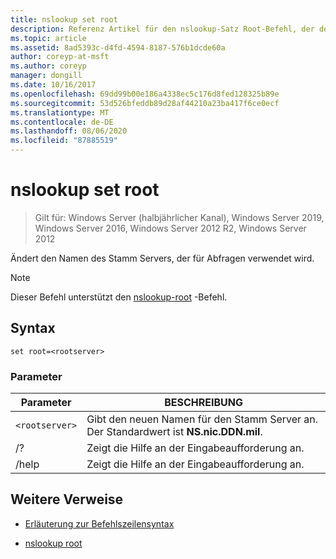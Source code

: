 ```yaml
---
title: nslookup set root
description: Referenz Artikel für den nslookup-Satz Root-Befehl, der den Namen des Stamm Servers ändert, der für Abfragen verwendet wird.
ms.topic: article
ms.assetid: 8ad5393c-d4fd-4594-8187-576b1dcde60a
author: coreyp-at-msft
ms.author: coreyp
manager: dongill
ms.date: 10/16/2017
ms.openlocfilehash: 69dd99b00e186a4338ec5c176d8fed128325b89e
ms.sourcegitcommit: 53d526bfeddb89d28af44210a23ba417f6ce0ecf
ms.translationtype: MT
ms.contentlocale: de-DE
ms.lasthandoff: 08/06/2020
ms.locfileid: "87885519"
---
```

# <a name="nslookup-set-root"></a>nslookup set root

> Gilt für: Windows Server (halbjährlicher Kanal), Windows Server 2019, Windows Server 2016, Windows Server 2012 R2, Windows Server 2012

Ändert den Namen des Stamm Servers, der für Abfragen verwendet wird.

> [!NOTE]
> Dieser Befehl unterstützt den [nslookup-root](nslookup-root.md) -Befehl.

## <a name="syntax"></a>Syntax

```
set root=<rootserver>
```

### <a name="parameters"></a>Parameter

| Parameter | BESCHREIBUNG |
| ---------- | ---------- |
| `<rootserver>` | Gibt den neuen Namen für den Stamm Server an. Der Standardwert ist **NS.nic.DDN.mil**. |
| /? | Zeigt die Hilfe an der Eingabeaufforderung an. |
| /help | Zeigt die Hilfe an der Eingabeaufforderung an. |

## <a name="additional-references"></a>Weitere Verweise

- [Erläuterung zur Befehlszeilensyntax](command-line-syntax-key.md)

- [nslookup root](nslookup-root.md)

